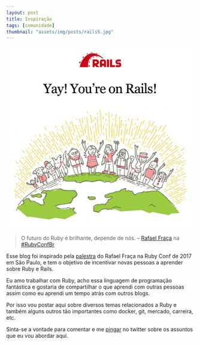 ```yaml
---
layout: post
title: Inspiração
tags: [comunidade]
thumbnail: "assets/img/posts/rails5.jpg"
---
```


![Welcome to Rails](/assets/img/posts/rails5.jpg)

> O futuro do Ruby é brilhante, depende de nós. – [Rafael Fraça](https://twitter.com/rafaelfranca) na [#RubyConfBr](https://twitter.com/search?q=%23RubyConfBR&src=typd)

Esse blog foi inspirado pela [palestra](https://speakerdeck.com/rafaelfranca/o-futuro-da-comunidade-ruby) do Rafael Fraça na Ruby Conf de 2017 em São Paulo, e tem o objetivo de incentivar novas pessoas a aprender sobre Ruby e Rails.

Eu amo trabalhar com Ruby, acho essa linguagem de programação fantástica e gostaria de compartilhar o que aprendi com outras pessoas assim como eu aprendi um tempo atrás com outros blogs.

Por isso vou postar aqui sobre diversos temas relacionados a Ruby e também alguns outros tão importantes como docker, git, mercado, carreira, etc.

Sinta-se a vontade para comentar e me [pingar](https://twitter.com/lucasprag) no twitter sobre os assuntos que eu vou abordar aqui.
